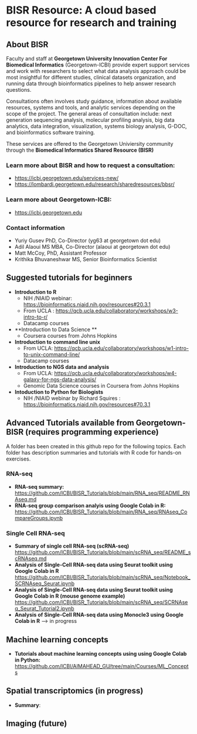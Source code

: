 # BISR Resource: A cloud based resource for research and training

## About BISR
Faculty and staff at **Georgetown University Innovation Center For Biomedical Informatics** (Georgetown-ICBI) provide expert support services and work with researchers to select what data analysis approach could be most insightful for different studies, clinical datasets organization, and running data through bioinformatics pipelines to help answer research questions. 

Consultations often involves study guidance, information about available resources, systems and tools, and analytic services depending on the scope of the project. The general areas of consultation include: next generation sequencing analysis, molecular profiling analysis, big data analytics, data integration, visualization, systems biology analysis, G-DOC, and bioinformatics software training. 

These services are offered to the Georgetown Univiersity community through the **Biomedical Informatics Shared Resource (BISR)**

### Learn more about BISR and how to request a consultation:
* https://icbi.georgetown.edu/services-new/
* https://lombardi.georgetown.edu/research/sharedresources/bbsr/

### Learn more about Georgetown-ICBI:
* https://icbi.georgetown.edu

### Contact information
* Yuriy Gusev PhD, Co-Director (yg63 at georgetown dot edu)
* Adil Alaoui MS MBA, Co-Director (alaoui at georgetown dot edu)
* Matt McCoy, PhD, Assistant Professor 
* Krithika Bhuvaneshwar MS, Senior Bioinformatics Scientist

## Suggested tutorials for beginners
* **Introduction to R**
  * NIH /NIAID webinar: https://bioinformatics.niaid.nih.gov/resources#20.3.1
  * From UCLA : https://qcb.ucla.edu/collaboratory/workshops/w3-intro-to-r/
  * Datacamp courses
* **Introduction to Data Science **
  * Coursera courses from Johns Hopkins
* **Introduction to command line unix**
  * From UCLA: https://qcb.ucla.edu/collaboratory/workshops/w1-intro-to-unix-command-line/
  * Datacamp courses
* **Introduction to NGS data and analysis**
  * From UCLA: https://qcb.ucla.edu/collaboratory/workshops/w4-galaxy-for-ngs-data-analysis/
  * Genomic Data Science courses in Coursera from Johns Hopkins
* **Intoduction to Python for Biologists**
  * NIH /NIAID webinar by Richard Squires : https://bioinformatics.niaid.nih.gov/resources#70.3.1

## Advanced Tutorials available from Georgetown-BISR (requires programming experience)
A folder has been created in this github repo for the following topics. Each folder has description summaries and tutorials with R code for hands-on exercises.

### RNA-seq
* **RNA-seq summary:**
  https://github.com/ICBI/BISR_Tutorials/blob/main/RNA_seq/README_RNAseq.md
* **RNA-seq group comparison analyis using Google Colab in R:**
  https://github.com/ICBI/BISR_Tutorials/blob/main/RNA_seq/RNAseq_CompareGroups.ipynb

### Single Cell RNA-seq
* **Summary of single cell RNA-seq (scRNA-seq)** 
  https://github.com/ICBI/BISR_Tutorials/blob/main/scRNA_seq/README_scRNAseq.md
* **Analysis of Single-Cell RNA-seq data using Seurat toolkit using Google Colab in R**
  https://github.com/ICBI/BISR_Tutorials/blob/main/scRNA_seq/Notebook_SCRNAseq_Seurat.ipynb
* **Analysis of Single-Cell RNA-seq data using Seurat toolkit using Google Colab in R (mouse genome example)**
  https://github.com/ICBI/BISR_Tutorials/blob/main/scRNA_seq/SCRNAseq_Seurat_Tutorial2.ipynb
* **Analysis of Single-Cell RNA-seq data using Monocle3 using Google Colab in R** --> in progress

## Machine learning concepts
* **Tutorials about machine learning concepts using using Google Colab in Python:**
  https://github.com/ICBI/AIMAHEAD_GU/tree/main/Courses/ML_Concepts

## Spatial transcriptomics (in progress)
* **Summary**:

## Imaging (future)



